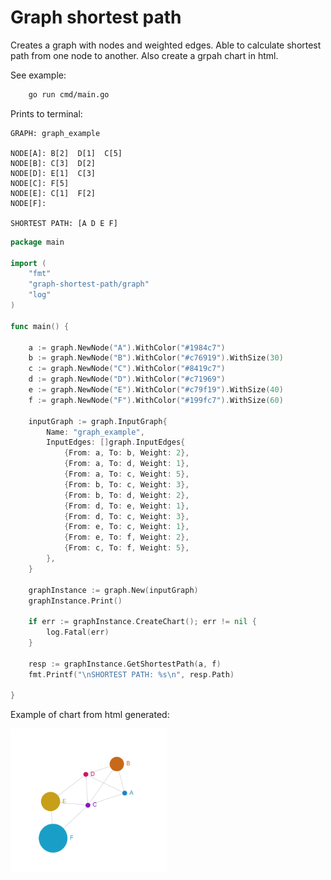 # Graph shortest path

Creates a graph with nodes and weighted edges.
Able to calculate shortest path from one node to another.
Also create a grpah chart in html.


See example:

```bash
    go run cmd/main.go 
```
Prints to terminal:
```
GRAPH: graph_example

NODE[A]: B[2]  D[1]  C[5] 
NODE[B]: C[3]  D[2] 
NODE[D]: E[1]  C[3] 
NODE[C]: F[5] 
NODE[E]: C[1]  F[2] 
NODE[F]:

SHORTEST PATH: [A D E F]
```


```go
package main

import (
	"fmt"
	"graph-shortest-path/graph"
	"log"
)

func main() {

	a := graph.NewNode("A").WithColor("#1984c7")
	b := graph.NewNode("B").WithColor("#c76919").WithSize(30)
	c := graph.NewNode("C").WithColor("#8419c7")
	d := graph.NewNode("D").WithColor("#c71969")
	e := graph.NewNode("E").WithColor("#c79f19").WithSize(40)
	f := graph.NewNode("F").WithColor("#199fc7").WithSize(60)

	inputGraph := graph.InputGraph{
		Name: "graph_example",
		InputEdges: []graph.InputEdges{
			{From: a, To: b, Weight: 2},
			{From: a, To: d, Weight: 1},
			{From: a, To: c, Weight: 5},
			{From: b, To: c, Weight: 3},
			{From: b, To: d, Weight: 2},
			{From: d, To: e, Weight: 1},
			{From: d, To: c, Weight: 3},
			{From: e, To: c, Weight: 1},
			{From: e, To: f, Weight: 2},
			{From: c, To: f, Weight: 5},
		},
	}

	graphInstance := graph.New(inputGraph)
	graphInstance.Print()

	if err := graphInstance.CreateChart(); err != nil {
		log.Fatal(err)
	}

	resp := graphInstance.GetShortestPath(a, f)
	fmt.Printf("\nSHORTEST PATH: %s\n", resp.Path)

}

```

Example of chart from html generated:

[<img src="./graph_example.png" width="250"/>](./graph_example.png)
